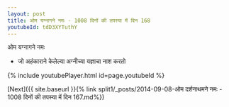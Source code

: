 ```yaml
---
layout: post
title: ओम यग्नागने नमः - 1008 दिनों की तपस्या में दिन 168
youtubeId: tdD3XYTuthY
---
```

 
 
 ओम यग्नागने नमः  
 
 -  जो अहंकाराने केलेल्या अग्नीच्या यज्ञाचा नाश करतो 
 
  
 
  
 
 
 
 
 
 


{% include youtubePlayer.html id=page.youtubeId %}
 
[Next]({{ site.baseurl }}{% link  split1/_posts/2014-09-08-ओम दर्शनाथमने नमः - 1008 दिनों की तपस्या में दिन 167.md%})
 
